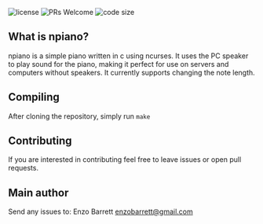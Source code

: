 ![license](https://img.shields.io/github/license/enzobarrett/npiano.svg)
![PRs Welcome](https://img.shields.io/badge/PRs-welcome-brightgreen.svg)
![code size](https://img.shields.io/github/languages/code-size/enzobarrett/npiano.svg)

## What is npiano? ##

npiano is a simple piano written in c using ncurses. It uses the PC speaker to
play sound for the piano, making it perfect for use on servers and computers
without speakers. It currently supports changing the note length. 

## Compiling ## 

After cloning the repository, simply run `make` 

## Contributing ##

If you are interested in contributing feel free to leave issues or open pull
requests. 

## Main author ##

Send any issues to:
    Enzo Barrett <enzobarrett@gmail.com>
